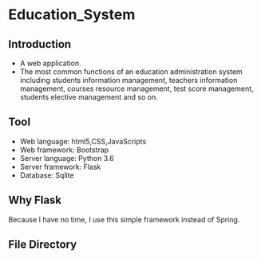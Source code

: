 # Education_System
## Introduction
* A web application.
* The most common functions of an education administration system including students
information management, teachers information management, courses resource management, test score management,
students elective management and so on.
## Tool
* Web language: html5,CSS,JavaScripts
* Web framework: Bootstrap
* Server language: Python 3.6
* Server framework: Flask
* Database: Sqlite
## Why Flask
Because I have no time, I use this simple framework instead of Spring.
## File Directory
